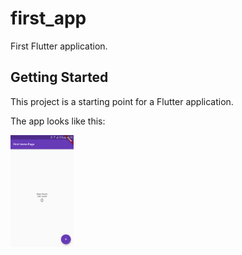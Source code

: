 # first_app

First Flutter application.

## Getting Started

This project is a starting point for a Flutter application.

The app looks like this:

<img src ='img/app.png' width='20%' height='20%'>
